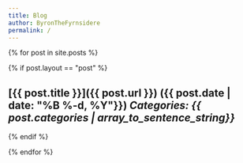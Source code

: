 ```yaml
---
title: Blog
author: ByronTheFyrnsidere
permalink: /
---
```


{% for post in site.posts %}

{% if post.layout == "post" %}

## [{{ post.title }}]({{ post.url }}) ({{ post.date | date: "%B %-d, %Y"}}) *Categories: {{ post.categories | array_to_sentence_string}}*



{% endif %}

{% endfor %}
